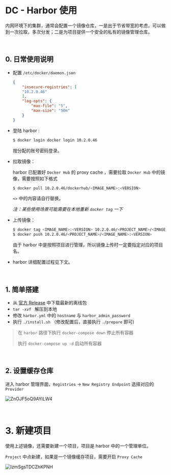 # DC - Harbor 使用

​	内网环境下的集群，通常会配置一个镜像仓库，一是出于节省带宽的考虑，可以做到一次拉取，多次分发；二是为项目提供一个安全的私有的镜像管理仓库。

<br/>

## 0. 日常使用说明

+ 配置 `/etc/docker/daemon.json`

	```json
	{
	    "insecure-registries": [
		"10.2.0.46"
	    ],
	    "log-opts": {
	        "max-file": "5",
	        "max-size": "50m"
	    }
	}
	```

+ 登陆 harbor : 

	```bash
	$ docker login docker login 10.2.0.46
	```

	按分配的账号密码登录。

+ 拉取镜像：

	harbor 已配置好 `Docker Hub` 的 proxy cache ，需要拉取 `Docker Hub` 中的镜像，需要按照如下格式

	```bash
	$ docker pull 10.2.0.46/dockerhub/<IMAGE_NAME>:<VERSION>
	```

	`<>` 中的内容请自行替换。

	*注：某些使用场景可能需要在本地重新 `docker tag` 一下*

+ 上传镜像：

	```bash
	$ docker tag <IMAGE_NAME>:<VERSION> 10.2.0.46/<PROJECT_NAME>/<IMAGE_NAME>:<VERSION>
	$ docker push 10.2.0.46/<PROJECT_NAME>/<IMAGE_NAME>:<VERSION>
	```

	由于 harbor 中是按照项目进行管理，所以镜像上传时一定要指定对应的项目名。

+ harbor 详细配置过程见下文。

<br/>

## 1. 简单搭建

+ 从 [官方 Release](https://github.com/goharbor/harbor/releases) 中下载最新的离线包
+ `tar -xvf ` 解压到本地
+ 修改 `harbor.yml` 中的 `hostname` 与 `harbor_admin_password`
+ 执行 `./install.sh`  （修改配置后，直接执行 `./prepare` 即可)

> 在 `harbor` 路径下执行 `docker-compose down` 停止所有容器
>
> 执行 ` docker-compose up -d ` 启动所有容器

<br/>

## 2. 设置缓存仓库

进入 harbor 管理界面，`Registries` -> `New Registry Endpoint` 选择对应的 `Provider`

![ZnOJF5oQ9AYiLW4](https://i.loli.net/2021/01/10/ZnOJF5oQ9AYiLW4.png)



<br/>

# 3. 新建项目

使用上述镜像，还需要新建一个项目，项目是 harbor 中的一个管理单位。

`Project` 中点新建，如果是一个镜像缓存项目，需要开启 `Proxy Cache`

![IzmSgsTDCZhKPNH](https://i.loli.net/2021/01/10/IzmSgsTDCZhKPNH.png)